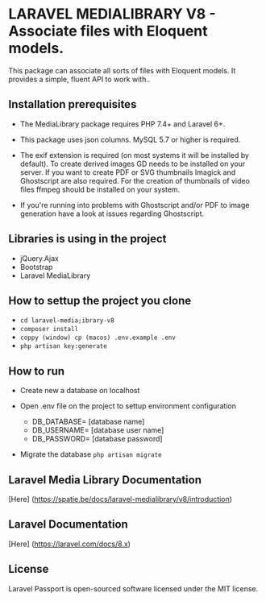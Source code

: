 # LARAVEL MEDIALIBRARY V8 - Associate files with Eloquent models.

This package can associate all sorts of files with Eloquent models. It provides a simple, fluent API to work with..

## Installation prerequisites

-   The MediaLibrary package requires PHP 7.4+ and Laravel 6+.

-   This package uses json columns. MySQL 5.7 or higher is required.

-   The exif extension is required (on most systems it will be installed by default). To create derived images GD needs to be installed on your server. If you want to create PDF or SVG thumbnails Imagick and Ghostscript are also required. For the creation of thumbnails of video files ffmpeg should be installed on your system.

-   If you're running into problems with Ghostscript and/or PDF to image generation have a look at issues regarding Ghostscript.

## Libraries is using in the project

-   jQuery.Ajax
-   Bootstrap
-   Laravel MediaLibrary

## How to settup the project you clone

-   `cd laravel-media;ibrary-v8`
-   `composer install`
-   `coppy (window) cp (macos) .env.example .env`
-   `php artisan key:generate`

## How to run

-   Create new a database on localhost
-   Open .env file on the project to settup environment configuration

    -   DB_DATABASE= [database name]
    -   DB_USERNAME= [database user name]
    -   DB_PASSWORD= [database password]

-   Migrate the database
    `php artisan migrate`

## Laravel Media Library Documentation

[Here] (https://spatie.be/docs/laravel-medialibrary/v8/introduction)

## Laravel Documentation

[Here]
(https://laravel.com/docs/8.x)

## License

Laravel Passport is open-sourced software licensed under the MIT license.
